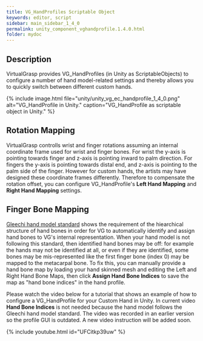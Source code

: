 ```yaml
---
title: VG_HandProfiles Scriptable Object
keywords: editor, script
sidebar: main_sidebar_1_4_0
permalink: unity_component_vghandprofile.1.4.0.html
folder: mydoc
---
```


## Description

VirtualGrasp provides VG_HandProfiles (in Unity as ScriptableObjects) to configure a number of hand model-related settings and thereby allows you to quickly switch between different custom hands.

{% include image.html file="unity/unity_vg_ec_handprofile_1_4_0.png" alt="VG_HandProfile in Unity." caption="VG_HandProfile as scriptable object in Unity." %}


## Rotation Mapping

VirtualGrasp controlls wrist and finger rotations assuming an internal coordinate frame used for wrist and finger bones. For wrist the y-axis is pointing towards finger and z-axis is pointing inward to palm direction. For fingers the y-axis is pointing towards distal end, and z-axis is pointing to the palm side of the finger. However for custom hands, the artists may have designed these coordinate frames differently. Therefore to compensate the rotation offset, you can configure VG_HandProfile's **Left Hand Mapping** and **Right Hand Mapping** settings. 


## Finger Bone Mapping

[Gleechi hand model standard](avatars.1.4.0.html#hand-model-standard) shows the requirement of the hiearchical structure of hand bones in order for VG to automatically identify and assign hand bones to VG's internal representation. When your hand model is not following this standard, then identified hand bones may be off: for example the hands may not be identified at all, or even if they are identified, some bones may be mis-represented like the first finger bone (index 0) may be mapped to the metacarpal bone. To fix this, you can manually provide a hand bone map by loading your hand skinned mesh and editing the Left and Right Hand Bone Maps, then click **Assign Hand Bone Indices** to save the map as "hand bone indices" in the hand profile.


Please watch the video below for a tutorial that shows an example of how to configure a VG_HandProfile for your Custom Hand in Unity. In current video **Hand Bone Indices** is not needed because the hand model follows the Gleechi hand model standard. The video was recorded in an earlier version so the profile GUI is outdated. A new video instruction will be added soon.

{% include youtube.html id="UFCitkp39uw" %}